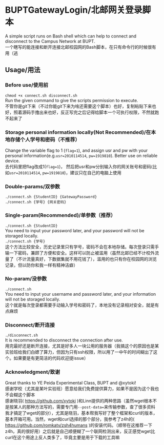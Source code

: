 # BUPTGatewayLogin/北邮网关登录脚本  
A simple script runs on Bash shell which can help to connect and disconnect to the Campus Network at BUPT.  
一个瞎写的能连接和断开连接北邮校园网的Bash脚本，在只有命令行的时候很有用（逃  
## Usage/用法  
### Before use/使用前
`chmod +x connect.sh disconnect.sh`  
Run the given command to give the scripts permission to execute.  
不管你是git下来（不过你能git下来为啥还需要这个脚本）也好，复制粘贴下来也好，照着源码手撸出来也好，反正写完之后记得给脚本一个可执行权限，不然就跑不起来了  
### Storage personal information locally(Not Recommended)/在本地存储个人学号和密码（不推荐）  
Change the variable flag to 1 (`flag=1`), and assign usr and pw with your personal information(e.g.`usr=2010114514`, `pw=1919810`). Better use on reliable device.  
去代码里把flag改成1(`flag=1`)， 然后把usr和pw分别输入你的网关账号和密码(比如`usr=2010114514`, `pw=1919810`)，建议只在自己的电脑上使用  
### Double-params/双参数  
`./connect.sh {StudentID} {GatewayPassword}`  
`./connect.sh {学号} {网关密码}`  
### Single-param(Recommended)/单参数（推荐）  
`./connect.sh {StudentID}`  
You need to input your password later, and your password will not be storaged locally.  
`./connect.sh {学号}`  
这个方法比较安全，历史记录里只有学号，密码不会在本地存储。每次登录只需手输一下密码，兼顾了方便和安全。这样可以防止被滥用（虽然北邮已经不计校外流量了（不计流量真好，下数据集就不用花钱了），滥用的也只有你在校园网的浏览记录，但以防你和我一样有精神洁癖）  
### No-param/没参数  
`./connect.sh`  
You need to input your username and password later, and your information will not be storaged locally.  
这个就是每次登录都需要手动输入学号和密码了，本地没有记录相对安全，就是有点麻烦  
### Disconnect/断开连接
`./disconnect.sh`  
It is recommended to disconnect the connection after use.  
用完最好还是断开连接，尤其是好多人一块公用的服务器（我搞这个的原因也是某实验班给我们白嫖了算力，但因为只有ssh权限，所以用了一中午的时间糊出了这个。如果要是有更简洁的代码欢迎提issue）
### Acknowledgment/致谢  
Great thanks to YE Peida Experimental Class, BUPT and @xytoki!  
感谢学校（尤其是某叶实验班）愿意给我们免费提供算力，如果不是因为这个我也不会糊这个脚本  
感谢晓羽( https://github.com/xytoki )和Linn提供的两种思路（虽然wget根本不是按某人的那种方法写的，需要专门用`--post-data=`来传输参数，查了很多资料我才搞定了wget的部分），尤其是晓羽，基本帮我写好了整个框架和curl的版本，基本开箱可用。当然，wget和curl选择的那个部分，我参考了z4h的( https://github.com/romkatv/zsh4humans )的安装代码。（顺带在这推荐一下z4h，真的很好用）之后就是自己顺便糊了一个联网检测出来，反正感觉wget比curl在这个用途上反人类多了，毕竟主要是用于下载的工具嘛  
